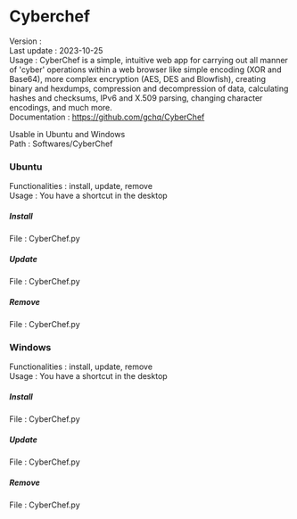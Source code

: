 # Cyberchef  
  
Version :   
Last update : 2023-10-25  
Usage : CyberChef is a simple, intuitive web app for carrying out all manner of 'cyber' operations within a web browser like simple encoding (XOR and Base64), more complex encryption (AES, DES and Blowfish), creating binary and hexdumps, compression and decompression of data, calculating hashes and checksums, IPv6 and X.509 parsing, changing character encodings, and much more.  
Documentation : https://github.com/gchq/CyberChef  
  
Usable in Ubuntu and Windows  
Path : Softwares/CyberChef  
  
### Ubuntu  
  
Functionalities : install, update, remove  
Usage : You have a shortcut in the desktop  
  
  
##### Install  
  
File : CyberChef.py  
  
##### Update  
  
File : CyberChef.py  
  
##### Remove  
  
File : CyberChef.py  
  
### Windows  
  
Functionalities : install, update, remove  
Usage : You have a shortcut in the desktop  
  
  
##### Install  
  
File : CyberChef.py  
  
##### Update  
  
File : CyberChef.py  
  
##### Remove  
  
File : CyberChef.py  
  
